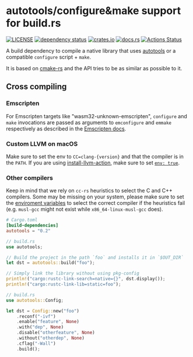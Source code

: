 # autotools/configure&make support for build.rs

[![LICENSE](https://img.shields.io/badge/license-MIT-blue.svg)](LICENSE)
[![dependency status](https://deps.rs/repo/github/lu-zero/autotools-rs/status.svg)](https://deps.rs/repo/github/lu-zero/autotools-rs)
[![crates.io](https://img.shields.io/crates/v/autotools.svg?style=flat)](https://crates.io/crates/autotools)
[![docs.rs](https://docs.rs/autotools/badge.svg)](https://docs.rs/autotools)
[![Actions Status](https://github.com/lu-zero/autotools-rs/workflows/autotools-rs-compact/badge.svg)](https://github.com/lu-zero/autotools-rs/actions)


A build dependency to compile a native library that uses [autotools][1] or
a compatible `configure` script + `make`.

It is based on [cmake-rs](https://github.com/alexcrichton/cmake-rs) and
the API tries to be as similar as possible to it.

## Cross compiling

### Emscripten
For Emscripten targets like "wasm32-unknown-emscripten", `configure` and
`make` invocations are passed as arguments to `emconfigure` and `emmake`
respectively as described in the [Emscripten docs](https://emscripten.org/docs/compiling/Building-Projects.html#integrating-with-a-build-system).

### Custom LLVM on macOS
Make sure to set the env to `CC=clang-{version}` and that the compiler is in the `PATH`. If you are using [install-llvm-action](https://github.com/KyleMayes/install-llvm-action),
make sure to set [`env: true`](https://github.com/KyleMayes/install-llvm-action#env).

### Other compilers
Keep in mind that we rely on `cc-rs` heuristics to select the C and C++ compilers. Some may be missing on your system, please make sure to set
the [enviroment variables](https://github.com/rust-lang/cc-rs#external-configuration-via-environment-variables) to select the correct compiler if
the heuristics fail (e.g. `musl-gcc` might not exist while `x86_64-linux-musl-gcc` does).



``` toml
# Cargo.toml
[build-dependencies]
autotools = "0.2"
```

``` rust
// build.rs
use autotools;

// Build the project in the path `foo` and installs it in `$OUT_DIR`
let dst = autotools::build("foo");

// Simply link the library without using pkg-config
println!("cargo:rustc-link-search=native={}", dst.display());
println!("cargo:rustc-link-lib=static=foo");
```

``` rust
// build.rs
use autotools::Config;

let dst = Config::new("foo")
    .reconf("-ivf")
    .enable("feature", None)
    .with("dep", None)
    .disable("otherfeature", None)
    .without("otherdep", None)
    .cflag("-Wall")
    .build();
```

[1]: https://www.gnu.org/software/autoconf/autoconf.html
